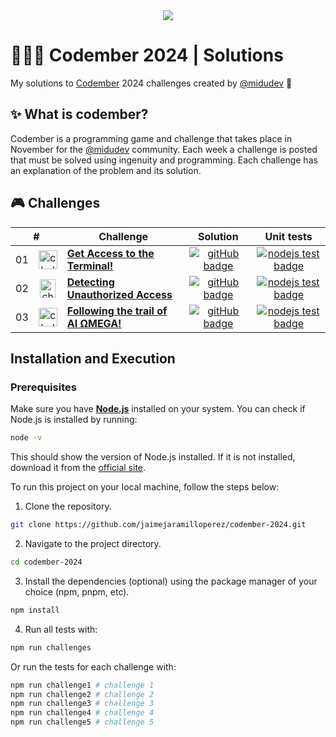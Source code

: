 <div align="center">
  <a href="https://codember.dev">
    <img src="https://github.com/user-attachments/assets/0ee27fc7-b7d7-4748-a599-353ed760dca4" />
  </a>
</div>

# 👨🏻‍💻 Codember 2024 | Solutions

My solutions to [Codember](https://codember.dev) 2024 challenges created by [@midudev](https://github.com/midudev) 👾

## ✨ What is codember?

Codember is a programming game and challenge that takes place in November for the [@midudev](https://github.com/midudev) community. Each week a challenge is posted that must be solved using ingenuity and programming. Each challenge has an explanation of the problem and its solution.

## 🎮 Challenges

<table>
  <thead>
    <tr>
      <th align="center" colspan="2">#</th>
      <th align="center">Challenge</th>
      <th align="center">Solution</th>
      <th align="center">Unit tests</th>
    </td>
  </thead>
  <tbody>
    <tr>
      <td align="center">01</td>
      <td align="center">
        <img src="https://github.com/user-attachments/assets/a4ac71b3-b8b2-4335-9b38-512c36e1e30a" alt="challenge #01" width="30" height="30" />
      </td>
      <td>
        <a href="/src/challenge-01/README.md"><strong>Get Access to the Terminal!</strong></a>
      </td>
      <td align="center">
        <a href="/src/challenge-01/index.js">
          <img src="https://img.shields.io/badge/Code-181717?logo=github&logoColor=fff&style=flat-square" alt="gitHub badge" />
        </a>
      </td>
      <td align="center">
        <a href="/src/challenge-01/index.test.js">
          <img src="https://img.shields.io/badge/Tests-181717?logo=nodedotjs&logoColor=fff&color=000" alt="nodejs test badge" />
        </a>
      </td>
    </tr>
    <tr>
      <td align="center">02</td>
      <td align="center">
        <img src="https://github.com/user-attachments/assets/dc7d98fc-3117-480f-bd22-f38c9b1c9302" alt="challenge #02" width="25" height="30" />
      </td>
      <td>
        <a href="/src/challenge-02/README.md"><strong>Detecting Unauthorized Access</strong></a>
      </td>
      <td align="center">
        <a href="/src/challenge-02/index.js">
          <img src="https://img.shields.io/badge/Code-181717?logo=github&logoColor=fff&style=flat-square" alt="gitHub badge" />
        </a>
      </td>
      <td align="center">
        <a href="/src/challenge-02/index.test.js">
          <img src="https://img.shields.io/badge/Tests-181717?logo=nodedotjs&logoColor=fff&color=000" alt="nodejs test badge" />
        </a>
      </td>
    </tr>
    <tr>
      <td align="center">03</td>
      <td align="center">
        <img src="https://github.com/user-attachments/assets/95922ce2-7e60-4a32-8a7d-3cd551ed02fe" alt="challenge #03" width="30" height="30" />
      </td>
      <td>
        <a href="/src/challenge-03/README.md"><strong>Following the trail of AI ΩMEGA!</strong></a>
      </td>
      <td align="center">
        <a href="/src/challenge-03/index.js">
          <img src="https://img.shields.io/badge/Code-181717?logo=github&logoColor=fff&style=flat-square" alt="gitHub badge" />
        </a>
      </td>
      <td align="center">
        <a href="/src/challenge-03/index.test.js">
          <img src="https://img.shields.io/badge/Tests-181717?logo=nodedotjs&logoColor=fff&color=000" alt="nodejs test badge" />
        </a>
      </td>
    </tr>
  </tbody>
</table>

## Installation and Execution

### Prerequisites

Make sure you have [**Node.js**](https://nodejs.org/) installed on your system. You can check if Node.js is installed by running:

```bash
node -v
```

This should show the version of Node.js installed. If it is not installed, download it from the [official site](https://nodejs.org/).

To run this project on your local machine, follow the steps below:

1. Clone the repository.

```bash
git clone https://github.com/jaimejaramilloperez/codember-2024.git
```

2. Navigate to the project directory.

```bash
cd codember-2024
```

3. Install the dependencies (optional) using the package manager of your choice (npm, pnpm, etc).

```bash
npm install
```

4. Run all tests with:

```bash
npm run challenges
```

Or run the tests for each challenge with:

```bash
npm run challenge1 # challenge 1
npm run challenge2 # challenge 2
npm run challenge3 # challenge 3
npm run challenge4 # challenge 4
npm run challenge5 # challenge 5
```
